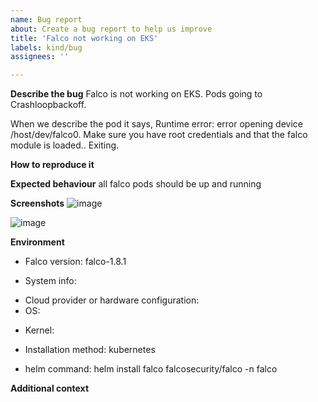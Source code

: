 ```yaml
---
name: Bug report
about: Create a bug report to help us improve
title: 'Falco not working on EKS'
labels: kind/bug
assignees: ''

---
```


<!-- Please use this template while reporting a bug and provide as much info as possible. Not doing so may result in your bug not being addressed in a timely manner. Thanks! -->

**Describe the bug**
Falco is not working on EKS. Pods going to Crashloopbackoff.

When we describe the pod it says,
Runtime error: error opening device /host/dev/falco0. Make sure you have root credentials and that the falco module is loaded.. Exiting.
<!-- A clear and concise description of what the bug is. -->

**How to reproduce it**

<!-- Minimal and precise steps to reproduce the bug. -->

**Expected behaviour**
all falco pods should be up and running
<!--  clear and concise description of what you expected to happen. -->

**Screenshots**
![image](https://user-images.githubusercontent.com/14146081/114687530-7e214500-9d31-11eb-8903-2ad84aee139a.png)

![image](https://user-images.githubusercontent.com/14146081/114687385-53cf8780-9d31-11eb-8d2d-fb01000ebc95.png)

<!-- If applicable, add screenshots to help explain your problem. -->

**Environment**

<!-- Please complete the following info. -->

- Falco version: falco-1.8.1
<!-- Use "falco --version". -->
- System info:
<!-- Falco has a built-in support command you can use  "falco --support | jq .system_info" -->
- Cloud provider or hardware configuration:
- OS:
<!-- Eg., output of "cat /etc/os-release". -->
- Kernel:
<!-- Eg., output of "uname -a". -->
- Installation method: kubernetes
<!-- Eg., Kubernetes, RPM, DEB, from source? -->
- helm command: helm install falco falcosecurity/falco -n falco

**Additional context**

<!-- Add any other context about the problem here. -->
